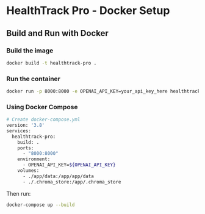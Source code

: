 # HealthTrack Pro - Docker Setup

## Build and Run with Docker

### Build the image
```bash
docker build -t healthtrack-pro .
```

### Run the container
```bash
docker run -p 8000:8000 -e OPENAI_API_KEY=your_api_key_here healthtrack-pro
```

### Using Docker Compose
```bash
# Create docker-compose.yml
version: '3.8'
services:
  healthtrack-pro:
    build: .
    ports:
      - "8000:8000"
    environment:
      - OPENAI_API_KEY=${OPENAI_API_KEY}
    volumes:
      - ./app/data:/app/app/data
      - ./.chroma_store:/app/.chroma_store
```

Then run:
```bash
docker-compose up --build
```
